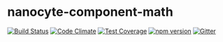 # nanocyte-component-math

[![Build Status](https://travis-ci.org/octoblu/nanocyte-component-math.svg?branch=master)](https://travis-ci.org/octoblu/nanocyte-component-math)
[![Code Climate](https://codeclimate.com/github/octoblu/nanocyte-component-math/badges/gpa.svg)](https://codeclimate.com/github/octoblu/nanocyte-component-math)
[![Test Coverage](https://codeclimate.com/github/octoblu/nanocyte-component-math/badges/coverage.svg)](https://codeclimate.com/github/octoblu/nanocyte-component-math)
[![npm version](https://badge.fury.io/js/nanocyte-component-math.svg)](http://badge.fury.io/js/nanocyte-component-math)
[![Gitter](https://badges.gitter.im/octoblu/help.svg)](https://gitter.im/octoblu/help)

